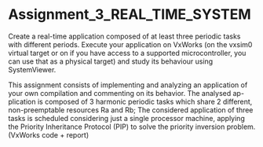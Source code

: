 # Assignment_3_REAL_TIME_SYSTEM
Create a real-time application composed of at least three periodic tasks with different periods. Execute your application on VxWorks (on the vxsim0 virtual target or on if you have access to a supported microcontroller, you can use that as a physical target) and study its behaviour using SystemViewer.

This assignment consists of implementing and analyzing an application of
your own compilation and commenting on its behavior. The analysed ap-
plication is composed of 3 harmonic periodic tasks which share 2 different,
non-preemptable resources Ra and Rb; The considered application of three
tasks is scheduled considering just a single processor machine, applying the
Priority Inheritance Protocol (PIP) to solve the priority inversion problem.
(VxWorks code + report)
